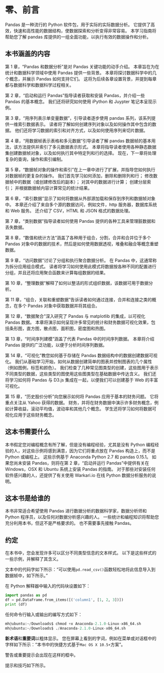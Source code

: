 # 零、前言

Pandas 是一种流行的 Python 软件包，用于实际的实际数据分析。 它提供了高效，快速和高性能的数据结构，使数据探索和分析变得非常容易。 本学习指南将帮助您了解 pandas 库提供的一组全面功能，以执行有效的数据操作和分析。

## 本书涵盖的内容

第 1 章，“Pandas 和数据分析”是对 Pandas 关键功能的动手介绍。 本章旨在为在统计和数据科学领域中使用 Pandas 提供一些背景。 本章将探讨数据科学中的几个概念，并展示 Pandas 如何支持它们。 这将为后续各章设置背景，并提到每章都与数据科学和数据科学过程相关。

第 2 章，“启动和运行 Pandas”指导读者获取和安装 Pandas，并介绍一些 Pandas 的基本概念。 我们还将研究如何使用 iPython 和 Juypter 笔记本呈现示例。

第 3 章，“用序列表示单变量数据”，引导读者逐步使用 pandas 系列，该系列提供一维索引数据表示。 读者将了解如何创建序列对象以及如何操作其中包含的数据。 他们还将学习数据的索引和对齐方式，以及如何使用序列来切片数据。

第 4 章，“用数据帧表示表格和多元数据”引导读者了解 pandas 数据帧的基本用法，该方法提供并索引了多元数据表示形式。 本章将指导读者使用各种静态数据集创建数据帧对象，以及如何执行其中特定列和行的选择。 现在，下一章将处理复杂的查询，操作和索引编制。

第 5 章，“数据帧对象的操作和索引”在上一章中进行了扩展，并指导您如何执行对数据帧的更复杂的操作。 我们首先学习如何添加，删除和删除列和行； 修改数据帧中的数据（或创建修改后的副本）； 对其中的数据进行计算； 创建分层索引； 并根据数据帧内容计算常见的统计结果。

第 6 章，“索引数据”显示了如何将数据从外部源加载和保存到序列和数据帧对象中。 本章还介绍了来自多个源的数据访问，例如文件，http 服务器，数据库系统和 Web 服务。 还介绍了 CSV，HTML 和 JSON 格式的数据处理。

第 7 章，“类别数据”指导读者如何使用 Pandas 提供的各种工具来管理脏数据和丢失数据。

第 8 章，“数值和统计方法”涵盖了各种用于组合，分割，合并和合并位于多个 Pandas 对象中的数据的技术，然后是如何使用数据透视，堆叠和融合等概念重塑数据。

第 9 章，“访问数据”讨论了分组和执行聚合数据分析。 在 Pandas 中，这通常称为拆分应用组合模式。 读者将学习如何使用此模式将数据按各种不同的配置进行分组，并且还将应用聚合函数来计算每组数据的结果。

第 10 章，“整理数据”解释了如何以整洁的形式组织数据，该数据可用于数据分析。

第 11 章，“组合，关联和重塑数据”告诉读者如何通过连接，合并和连接之类的概念，在多个 Pandas 对象中获取数据并将其组合。

第 12 章，“数据聚合”深入研究了 Pandas 与 matplotlib 的集成，以可视化 Pandas 数据。 本章将演示如何呈现许多常见的统计和财务数据可视化效果，包括条形图，直方图，散点图，面积图，密度图和热图。

第 13 章，“时间序列建模”涵盖了代表 Pandas 中的时间序列数据。 本章将介绍 Pandas 提供的广泛功能，以便于分析时间序列数据。

第 14 章，“可视化”教您如何基于存储在 Pandas 数据结构中的数据创建数据可视化。 我们从基础学习开始，如何从数据创建简单的图表并控制图表的几个属性（例如图例，标签和颜色）。 我们检查了几种常见图类型的创建，这些图用于表示不同类型的数据，这些类型的图使用这些图类型在基础数据中传达含义。 我们还将学习如何将 Pandas 与 D3.js 集成在一起，以便我们可以创建基于 Web 的丰富可视化。

第 15 章，“历史股价分析”向您展示如何将 Pandas 应用于基本的财务问题。 它将重点关注从 Yahoo 获得的数据。 财务，并将在财务数据中演示许多财务概念，例如计算收益，滚动平均值，波动率和其他几个概念。 学生还将学习如何将数据可视化应用于这些财务概念。

## 这本书需要什么

本书假定您对编程概念有所了解，但是没有编程经验，尤其是没有 Python 编程经验的人，对这些示例将感到满意，因为它们将重点放在 Pandas 构造上，而不是 Python 或编程上。 这些示例基于 Anaconda Python 2.7 和 pandas 0.15.1。 如果您尚未安装 Pandas，则将在第 2 章，“启动并运行 Pandas”中提供有关在 Windows，OSX 和 Ubuntu 系统上安装 Pandas 的指南。 对于那些对安装任何软件感兴趣的人，还提供了有关使用 Warkari.io 在线 Python 数据分析服务的说明。

## 这本书是给谁的

本书非常适合希望使用 Pandas 进行数据分析的数据科学家，数据分析师和 Python 程序员，以及任何对数据分析感兴趣的人。 一些统计和编程知识将帮助您充分利用本书，但这不是严格要求的。 也不需要事先接触 Pandas。

## 约定

在本书中，您会发现许多可以区分不同类型信息的文本样式。 以下是这些样式的一些示例，并解释了其含义。

文本中的代码字如下所示：“可以使用`pd.read_csv()`函数轻松地将此信息导入到数据帧中，如下所示。”

在 Python 解释器中输入的代码块设置如下：

```py
import pandas as pd
df = pd.DataFrame.from_items([('column1', [1, 2, 3])])
print (df)

```

任何命令行输入或输出的编写方式如下：

```py
mh@ubuntu:~/Downloads$ chmod +x Anaconda-2.1.0-Linux-x86_64.sh
mh@ubuntu:~/Downloads$ ./Anaconda-2.1.0-Linux-x86_64.sh

```

**新术语**和**重要词**以粗体显示。 您在屏幕上看到的字词，例如在菜单或对话框中的字样如下所示：“本书中的快捷方式基于`Mac OS X 10.5+`方案”。

警告或重要提示会出现在这样的框中。

提示和技巧如下所示。
